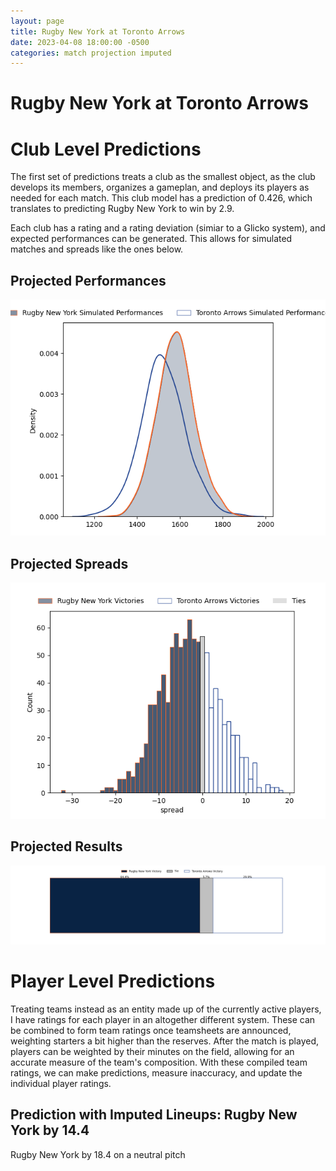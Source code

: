 ```yaml
---  
layout: page  
title: Rugby New York at Toronto Arrows  
date: 2023-04-08 18:00:00 -0500  
categories: match projection imputed  
---
```

# Rugby New York at Toronto Arrows

# Club Level Predictions


The first set of predictions treats a club as the smallest object, as the club develops its members, organizes a gameplan, and deploys its players as needed for each match. This club model has a prediction of 0.426, which translates to predicting Rugby New York to win by 2.9.

Each club has a rating and a rating deviation (simiar to a Glicko system), and expected performances can be generated. This allows for simulated matches and spreads like the ones below.
## Projected Performances


![Projected Performances](plots/performances_2023-04-08-TorontoArrows-RugbyNewYork.png)
## Projected Spreads


![Projected Spreads](plots/spreads_2023-04-08-TorontoArrows-RugbyNewYork.png)
## Projected Results


![Projected Results](plots/resultbar_2023-04-08-TorontoArrows-RugbyNewYork.png)
# Player Level Predictions


Treating teams instead as an entity made up of the currently active players, I have ratings for each player in an altogether different system. These can be combined to form team ratings once teamsheets are announced, weighting starters a bit higher than the reserves. After the match is played, players can be weighted by their minutes on the field, allowing for an accurate measure of the team's composition. With these compiled team ratings, we can make predictions, measure inaccuracy, and update the individual player ratings.
## Prediction with Imputed Lineups: Rugby New York by 14.4


Rugby New York by 18.4 on a neutral pitch

